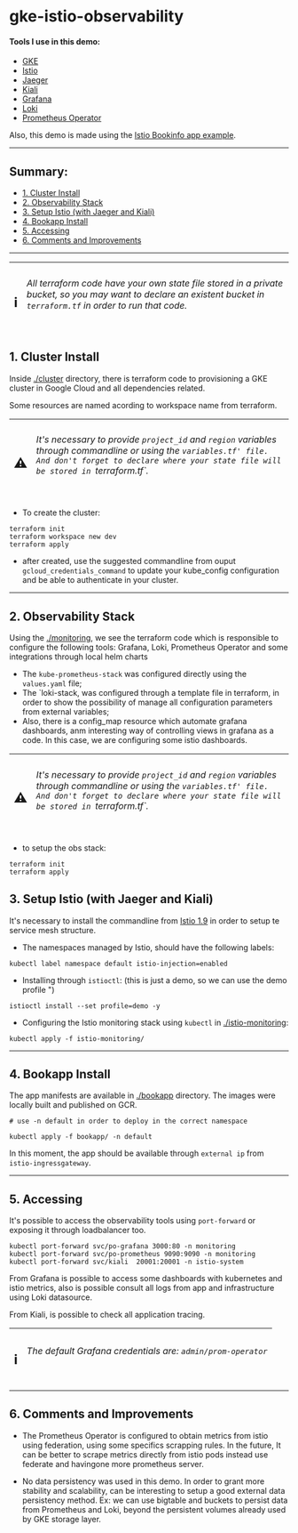 # gke-istio-observability

#### Tools I use in this demo:

- [GKE](https://cloud.google.com/kubernetes-engine?hl=pt-br)
- [Istio](https://istio.io/)
- [Jaeger](https://www.jaegertracing.io/)
- [Kiali](https://kiali.io/)
- [Grafana](https://grafana.com/oss/grafana/)
- [Loki](https://grafana.com/oss/loki/)
- [Prometheus Operator](https://github.com/prometheus-operator/prometheus-operator)

Also, this demo is made using the [Istio Bookinfo app example](https://istio-releases.github.io/v0.1/docs/samples/bookinfo.html).

---
## Summary:

  - [1. Cluster Install](#1-instalação-do-cluster)
  - [2. Observability Stack](#2-configuração-da-stack-de-observability)
  - [3. Setup Istio (with Jaeger and Kiali)](#3-configuração-do-istio-com-jaeger-e-kiali)
  - [4. Bookapp Install](#4-instalação-da-aplicação-bookapp)
  - [5. Accessing](#5-acesso)
  - [6. Comments and Improvements](#6-comentários-e-melhorias)

---

  | <h2> :information_source: | <h6> All terraform code have your own state file stored in a private bucket, so you may want to declare an existent bucket in `terraform.tf` in order to run that code. |
   :-:|:-

  ## 1. Cluster Install

  Inside [./cluster](./cluster) directory, there is terraform code to provisioning a GKE cluster in Google Cloud and all dependencies related.
  
  Some resources are named acording to workspace name from terraform.

| <h2> :warning: | <h6> It's necessary to provide `project_id` and `region` variables through commandline or using the `variables.tf' file. And don't forget to declare where your state file will be stored in `terraform.tf`. |
 :-:|:-

  - To create the cluster:

  ```shell
  terraform init
  terraform workspace new dev
  terraform apply
  ```

  - after created, use the suggested commandline from ouput `gcloud_credentials_command` to update your kube_config configuration and be able to authenticate in your cluster.


---

  ## 2. Observability Stack
  
 
  Using the [./monitoring](./monitoring), we see the terraform code which is responsible to configure the following tools: Grafana, Loki, Prometheus Operator and some integrations through local helm charts
  
  - The `kube-prometheus-stack` was configured directly using the `values.yaml` file;
  - The `loki-stack, was configured through a template file in terraform, in order to show the possibility of manage all configuration parameters from external variables;
  - Also, there is a config_map resource which automate grafana dashboards, anm interesting way of controlling views in grafana as a code. In this case, we are configuring some istio dashboards.

| <h2> :warning: | <h6> It's necessary to provide `project_id` and `region` variables through commandline or using the `variables.tf' file. And don't forget to declare where your state file will be stored in `terraform.tf`. |
 :-:|:-

  - to setup the obs stack:

  ```shell
  terraform init
  terraform apply
  ```

 ## 3. Setup Istio (with Jaeger and Kiali)

  It's necessary to install the commandline from [Istio 1.9](https://istio.io/latest/docs/setup/getting-started/) in order to setup te service mesh structure.
  
 - The namespaces managed by Istio, should have the following labels:

  ```shell
  kubectl label namespace default istio-injection=enabled
  ```

 - Installing through `istioctl`: (this is just a demo, so we can use the demo profile ")

 ```shell
 istioctl install --set profile=demo -y
 ```

 - Configuring the Istio monitoring stack using `kubectl` in [./istio-monitoring](./istio-monitoring):
  
```shell
kubectl apply -f istio-monitoring/
```

---

 ## 4. Bookapp Install
  
  
The app manifests are available in [./bookapp](./bookapp) directory. The images were locally built and published on GCR.

```shell
# use -n default in order to deploy in the correct namespace
  
kubectl apply -f bookapp/ -n default 
```
In this moment, the app should be available through `external ip` from `istio-ingressgateway`.

---

## 5. Accessing

It's possible to access the observability tools using `port-forward` or exposing it through loadbalancer too.

```shell
kubectl port-forward svc/po-grafana 3000:80 -n monitoring
kubectl port-forward svc/po-prometheus 9090:9090 -n monitoring
kubectl port-forward svc/kiali  20001:20001 -n istio-system
```

From Grafana is possible to access some dashboards with kubernetes and istio metrics, also is possible consult all logs from app and infrastructure using Loki datasource.
  
From Kiali, is possible to check all application tracing.

 | <h2> :information_source: | <h6> The default Grafana credentials are: `admin/prom-operator` |
  :-:|:-
---

## 6. Comments and Improvements

- The Prometheus Operator is configured to obtain metrics from istio using federation, using some specifics scrapping rules. In the future, It can be better to scrape metrics directly from istio pods instead use federate and havingone more prometheus server.

- No data persistency was used in this demo. In order to grant more stability and scalability, can be interesting to setup a good external data persistency method. Ex: we can use bigtable and buckets to persist data from Prometheus and Loki, beyond the persistent volumes already used by GKE storage layer.
